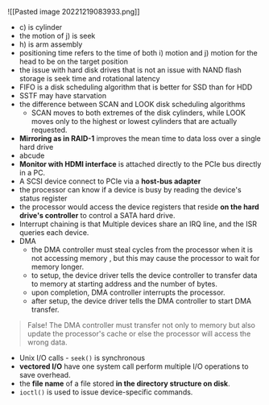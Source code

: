 ![[Pasted image 20221219083933.png]] 
- c) is cylinder
- the motion of j) is seek
- h) is arm assembly
- positioning time refers to the time of both i) motion and j) motion for the head to be on the target position
- the issue with hard disk drives that is not an issue with NAND flash storage is seek time and rotational latency
- FIFO is a disk scheduling algorithm that is better for SSD than for HDD
- SSTF may have starvation
- the difference between SCAN and LOOK disk scheduling algorithms
	- SCAN moves to both extremes of the disk cylinders, while LOOK moves only to the highest or lowest cylinders that are actually requested.
- **Mirroring as in RAID-1** improves the mean time to data loss over a single hard drive
- abcude
- **Monitor with HDMI interface** is attached directly to the PCIe bus directly in a PC.
- A SCSI device connect to PCIe via a **host-bus adapter**
- the processor can know if a device is busy by reading the device's status register
- the processor would access the device registers that reside **on the hard drive's controller** to control a SATA hard drive.
- Interrupt chaining is that Multiple devices share an IRQ line, and the ISR queries each device.
- DMA
	- the DMA controller must steal cycles from the processor when it is not accessing memory , but this may cause the processor to wait for memory longer.
	- to setup, the device driver tells the device controller to transfer data to memory at starting address and the number of bytes.
	- upon completion, DMA controller interrupts the processor.
	- after setup, the device driver tells the DMA controller to start DMA transfer.
> False! The DMA controller must transfer not only to memory but also update the processor's cache or else the processor will access the wrong data.

- Unix I/O calls - `seek()` is synchronous
- **vectored I/O** have one system call perform multiple I/O operations to save overhead.
- the **file name** of a file stored **in the directory structure on disk**.
- `ioctl()` is used to issue device-specific commands.